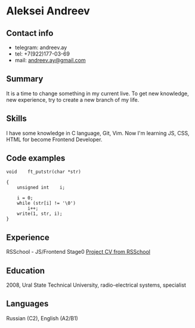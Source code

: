 # Aleksei Andreev

## Contact info
* telegram: andreev.ay
* tel: +7(922)177-03-69
* mail: andreev.ay@gmail.com

## Summary
It is a time to change something in my current live. To get new knowledge, new experience, try to create a new branch of my life.

## Skills
I have some knowledge in C language, Git, Vim. Now I'm learning JS, CSS, HTML for become Frontend Developer.

## Code examples
```
void	ft_putstr(char *str)

{
	unsigned int	i;

	i = 0;
	while (str[i] != '\0')
		i++;
	write(1, str, i);
}
```

## Experience
RSSchool - JS/Frontend Stage0
[Project CV from RSSchool](https://elomarti21.github.io/rsschool-cv/cv)

## Education
2008, Ural State Technical University, radio-electrical systems, specialist

## Languages
Russian (C2), English (A2/B1)
